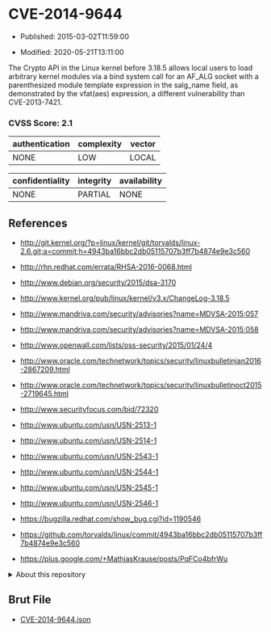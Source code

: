 # CVE-2014-9644

- Published: 2015-03-02T11:59:00

- Modified: 2020-05-21T13:11:00

The Crypto API in the Linux kernel before 3.18.5 allows local users to load arbitrary kernel modules via a bind system call for an AF_ALG socket with a parenthesized module template expression in the salg_name field, as demonstrated by the vfat(aes) expression, a different vulnerability than CVE-2013-7421.

### CVSS Score: **2.1**

| authentication | complexity | vector |
| --- | --- | --- |
| NONE | LOW | LOCAL |

| confidentiality | integrity | availability |
| --- | --- | --- |
| NONE | PARTIAL | NONE |

## References

* http://git.kernel.org/?p=linux/kernel/git/torvalds/linux-2.6.git;a=commit;h=4943ba16bbc2db05115707b3ff7b4874e9e3c560

* http://rhn.redhat.com/errata/RHSA-2016-0068.html

* http://www.debian.org/security/2015/dsa-3170

* http://www.kernel.org/pub/linux/kernel/v3.x/ChangeLog-3.18.5

* http://www.mandriva.com/security/advisories?name=MDVSA-2015:057

* http://www.mandriva.com/security/advisories?name=MDVSA-2015:058

* http://www.openwall.com/lists/oss-security/2015/01/24/4

* http://www.oracle.com/technetwork/topics/security/linuxbulletinjan2016-2867209.html

* http://www.oracle.com/technetwork/topics/security/linuxbulletinoct2015-2719645.html

* http://www.securityfocus.com/bid/72320

* http://www.ubuntu.com/usn/USN-2513-1

* http://www.ubuntu.com/usn/USN-2514-1

* http://www.ubuntu.com/usn/USN-2543-1

* http://www.ubuntu.com/usn/USN-2544-1

* http://www.ubuntu.com/usn/USN-2545-1

* http://www.ubuntu.com/usn/USN-2546-1

* https://bugzilla.redhat.com/show_bug.cgi?id=1190546

* https://github.com/torvalds/linux/commit/4943ba16bbc2db05115707b3ff7b4874e9e3c560

* https://plus.google.com/+MathiasKrause/posts/PqFCo4bfrWu

<details>
<summary>About this repository</summary> 

  This repository is part of the project [Live Hack CVE](https://github.com/Live-Hack-CVE). Main website can be found [www.live-hack.org](https://www.live-hack.org) 
  
  Made by [Sn0wAlice](https://github.com/Sn0wAlice) for the people that care about security and need to have a feed of the latest CVEs. Hope you enjoy it, don't forget to star the repo and follow me on [Twitter](https://twitter.com/Sn0wAlice) and [Github](https://github.com/Sn0wAlice). And that is my [personnal website](https://www.alice-snow.me/)

  - [Home Page](https://github.com/Live-Hack-CVE)
  - [Framework](https://github.com/Live-Hack-CVE/cve-framework)
  - [CVE database](https://github.com/Live-Hack-CVE/full_database)
  - [Changelog](https://github.com/Live-Hack-CVE/Changelog)
</details>

## Brut File

* [CVE-2014-9644.json](https://raw.githubusercontent.com/Live-Hack-CVE/full_database/main/cves/2014/CVE-2014-9644.json)

